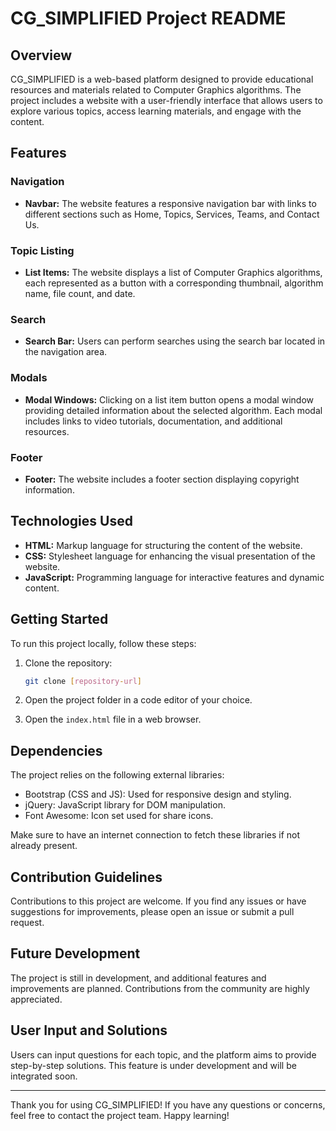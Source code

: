 # CG_SIMPLIFIED Project README

## Overview

CG_SIMPLIFIED is a web-based platform designed to provide educational resources and materials related to Computer Graphics algorithms. The project includes a website with a user-friendly interface that allows users to explore various topics, access learning materials, and engage with the content.

## Features

### Navigation

- **Navbar:** The website features a responsive navigation bar with links to different sections such as Home, Topics, Services, Teams, and Contact Us.

### Topic Listing

- **List Items:** The website displays a list of Computer Graphics algorithms, each represented as a button with a corresponding thumbnail, algorithm name, file count, and date.

### Search

- **Search Bar:** Users can perform searches using the search bar located in the navigation area.

### Modals

- **Modal Windows:** Clicking on a list item button opens a modal window providing detailed information about the selected algorithm. Each modal includes links to video tutorials, documentation, and additional resources.

### Footer

- **Footer:** The website includes a footer section displaying copyright information.

## Technologies Used

- **HTML:** Markup language for structuring the content of the website.
- **CSS:** Stylesheet language for enhancing the visual presentation of the website.
- **JavaScript:** Programming language for interactive features and dynamic content.

## Getting Started

To run this project locally, follow these steps:

1. Clone the repository:

   ```bash
   git clone [repository-url]
   ```

2. Open the project folder in a code editor of your choice.

3. Open the `index.html` file in a web browser.

## Dependencies

The project relies on the following external libraries:

- Bootstrap (CSS and JS): Used for responsive design and styling.
- jQuery: JavaScript library for DOM manipulation.
- Font Awesome: Icon set used for share icons.

Make sure to have an internet connection to fetch these libraries if not already present.

## Contribution Guidelines

Contributions to this project are welcome. If you find any issues or have suggestions for improvements, please open an issue or submit a pull request.

## Future Development

The project is still in development, and additional features and improvements are planned. Contributions from the community are highly appreciated.

## User Input and Solutions

Users can input questions for each topic, and the platform aims to provide step-by-step solutions. This feature is under development and will be integrated soon.

---

Thank you for using CG_SIMPLIFIED! If you have any questions or concerns, feel free to contact the project team. Happy learning!

